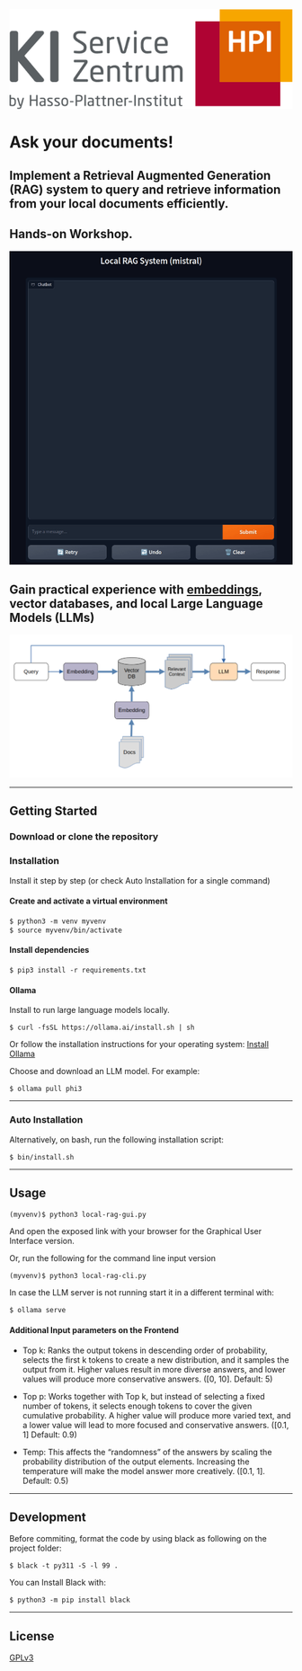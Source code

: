 [![logo.png](images/logo.png)](https://hpi.de/en/kisz/home.html)

# 

# Ask your documents!

## Implement a Retrieval Augmented Generation (RAG) system to query and retrieve information from your local documents efficiently.

## Hands-on Workshop.

![Local RAG](images/ragshow.gif)

## Gain practical experience with [embeddings](https://github.com/aihpi/kisz-nlp-embeddings), vector databases, and local Large Language Models (LLMs)

![Flowchart](images/ragflowchart.png)

---

## Getting Started

### Download or clone the repository

### Installation

Install it step by step
(or check Auto Installation for a single command)

#### Create and activate a virtual environment

```shell
$ python3 -m venv myvenv
$ source myvenv/bin/activate
```

#### Install dependencies

```shell
$ pip3 install -r requirements.txt
```

#### Ollama

Install to run large language models locally.

```shell
$ curl -fsSL https://ollama.ai/install.sh | sh
```

Or follow the installation instructions for your operating system: [Install Ollama](https://ollama.com/download)

Choose and download an LLM model. For example:

```shell
$ ollama pull phi3
```
---

### Auto Installation

Alternatively, on bash, run the following installation script:

```shell
$ bin/install.sh
```

---

## Usage

```shell
(myvenv)$ python3 local-rag-gui.py
```

And open the exposed link with your browser for the Graphical User Interface version.

Or, run the following for the command line input version

```shell
(myvenv)$ python3 local-rag-cli.py
```

In case the LLM server is not running start it in a different terminal with:

```shell
$ ollama serve
```

#### Additional Input parameters on the Frontend

- Top k: Ranks the output tokens in descending order of probability, selects the first k tokens to create a new distribution, and it samples the output from it. Higher values result in more diverse answers, and lower values will produce more conservative answers. ([0, 10]. Default: 5)

- Top p: Works together with Top k, but instead of selecting a fixed number of tokens, it selects enough tokens to cover the given cumulative probability. A higher value will produce more varied text, and a lower value will lead to more focused and conservative answers. ([0.1, 1] Default: 0.9)

- Temp: This affects the “randomness” of the answers  by scaling the probability distribution of the output elements. Increasing the temperature will make the model answer more creatively. ([0.1, 1]. Default: 0.5)

---

## Development

Before commiting, format the code by using black as following on the project folder:

```shell
$ black -t py311 -S -l 99 .
```

You can Install Black with:

```shell
$ python3 -m pip install black
```

---

## License

[GPLv3](./LICENCE)

